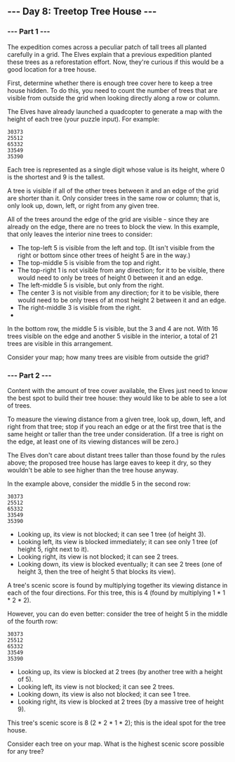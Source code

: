 ## --- Day 8: Treetop Tree House ---

### --- Part 1 ---
The expedition comes across a peculiar patch of tall trees all planted carefully in a grid. The Elves explain that a 
previous expedition planted these trees as a reforestation effort. Now, they're curious if this would be a good
location for a tree house.

First, determine whether there is enough tree cover here to keep a tree house hidden. To do this, you need to count 
the number of trees that are visible from outside the grid when looking directly along a row or column.

The Elves have already launched a quadcopter to generate a map with the height of each tree (your puzzle input).
For example:
 ```
30373
25512
65332
33549
35390
 ```
Each tree is represented as a single digit whose value is its height, where 0 is the shortest and 9 is the tallest.

A tree is visible if all of the other trees between it and an edge of the grid are shorter than it. Only consider trees 
in the same row or column; that is, only look up, down, left, or right from any given tree.

All of the trees around the edge of the grid are visible - since they are already on the edge, there are no trees to 
block the view. In this example, that only leaves the interior nine trees to consider:

- The top-left 5 is visible from the left and top. (It isn't visible from the right or bottom since other trees of 
height 
5 are in the way.)
- The top-middle 5 is visible from the top and right.
- The top-right 1 is not visible from any direction; for it to be visible, there would need to only be trees of height 0 
between it and an edge.
- The left-middle 5 is visible, but only from the right.
- The center 3 is not visible from any direction; for it to be visible, there would need to be only trees of at most
height 2 between it and an edge.
- The right-middle 3 is visible from the right.
- 
In the bottom row, the middle 5 is visible, but the 3 and 4 are not.
With 16 trees visible on the edge and another 5 visible in the interior, a total of 21 trees are visible in this
arrangement.

Consider your map; how many trees are visible from outside the grid?
### --- Part 2 ---
Content with the amount of tree cover available, the Elves just need to know the best spot to build their tree house:
they would like to be able to see a lot of trees.

To measure the viewing distance from a given tree, look up, down, left, and right from that tree; stop if you reach an 
edge or at the first tree that is the same height or taller than the tree under consideration. (If a tree is right on 
the edge, at least one of its viewing distances will be zero.)

The Elves don't care about distant trees taller than those found by the rules above; the proposed tree house has 
large eaves to keep it dry, so they wouldn't be able to see higher than the tree house anyway.

In the example above, consider the middle 5 in the second row:
 ```
30373
25512
65332
33549
35390
 ```
- Looking up, its view is not blocked; it can see 1 tree (of height 3).
- Looking left, its view is blocked immediately; it can see only 1 tree (of height 5, right next to it).
- Looking right, its view is not blocked; it can see 2 trees.
- Looking down, its view is blocked eventually; it can see 2 trees (one of height 3, then the tree of height 5 that 
blocks its view).

A tree's scenic score is found by multiplying together its viewing distance in each of the four directions. For this 
tree, this is 4 (found by multiplying 1 * 1 * 2 * 2).

However, you can do even better: consider the tree of height 5 in the middle of the fourth row:
 ```
30373
25512
65332
33549
35390
 ```
- Looking up, its view is blocked at 2 trees (by another tree with a height of 5).
- Looking left, its view is not blocked; it can see 2 trees.
- Looking down, its view is also not blocked; it can see 1 tree.
- Looking right, its view is blocked at 2 trees (by a massive tree of height 9).

This tree's scenic score is 8 (2 * 2 * 1 * 2); this is the ideal spot for the tree house.

Consider each tree on your map. What is the highest scenic score possible for any tree?